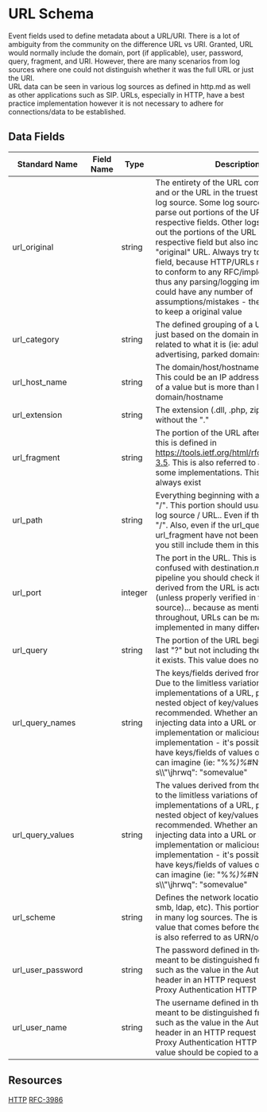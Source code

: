 # URL Schema
Event fields used to define metadata about a URL/URI. There is a lot of ambiguity from the community on the difference URL vs URI. Granted, URL would normally include the domain, port (if applicable), user, password, query, fragment, and URI.
However, there are many scenarios from log sources where one could not distinguish whether it was the full URL or just the URI.<br>
URL data can be seen in various log sources as defined in http.md as well as other applications such as SIP. URLs, especially in HTTP, have a best practice implementation however it is not necessary to adhere for connections/data to be established.

## Data Fields
|Standard Name|Field Name|Type|Description|Sample Value|
|---|---|---|---|---|
|url_original||string|The entirety of the URL combined together and or the URL in the truest form from the log source. Some log sources will already parse out portions of the URL into their respective fields. Other logs will even parse out the portions of the URL into their respective field but also include the "original" URL. Always try to include this field, because HTTP/URLs never truly have to conform to any RFC/implementation and thus any parsing/logging implementation could have any number of assumptions/mistakes - therefore it is best to keep a original value|ftp://BigwheelPassword:BigwheelBobUser@google.com:8088/common/Current/client/search/greatsearch.php?hash=215696fc36392ca70f89228b98060afb%20processname=example.exe#gid=l1k4h|
|url_category||string|The defined grouping of a URL (or could be just based on the domain in the URL) related to what it is (ie: adult, news, advertising, parked domains, etc)|Search Engines|
|url_host_name||string|The domain/host/hostname of the URL. This could be an IP address or any variation of a value but is more than likely a domain/hostname|google.com|
|url_extension||string|The extension (.dll, .php, zip, .msi, .txt, etc) without the "."|exe|
|url_fragment||string|The portion of the URL after the last "#", this is defined in https://tools.ietf.org/html/rfc3986#section-3.5. This is also referred to as the "hash" in some implementations. This value does not always exist|gid=l1k4h|
|url_path||string|Everything beginning with and after the first "/". This portion should usually exist in the log source / URL.. Even if the path is just "/". Also, even if the url_query or url_fragment have not been parsed yet then you still include them in this value|/common/Current/client/search/greatsearch.php?hash=215696fc36392ca70f89228b98060afb%20processname=example.exe|
|url_port||integer|The port in the URL. This is not to be confused with destination.md. In your ETL pipeline you should check if the value derived from the URL is actually an integer (unless properly verified in the data source)... because as mentioned throughout, URLs can be manipulated/mis-implemented in many different ways|8088|
|url_query||string|The portion of the URL beginning after the last "?" but not including the url fragment if it exists. This value does not always exist.|hash=215696fc36392ca70f89228b98060afb%20processname=example.exe|
|url_query_names||string|The keys/fields derived from the url_query. Due to the limitless variations of implementations of a URL, providing a nested object of key/values is not recommended. Whether an attacker is injecting data into a URL or an incorrect implementation or malicious implementation - it's possible you could have keys/fields of values of anything you can imagine (ie: "%*%)%*#Nf..$2f>hr..n fa.fa s\\\\\"\\jhrwq": "somevalue"|[ "215696fc36392ca70f89228b98060afb", "example.exe" ]|
|url_query_values||string|The values derived from the url_query. Due to the limitless variations of implementations of a URL, providing a nested object of key/values is not recommended. Whether an attacker is injecting data into a URL or an incorrect implementation or malicious implementation - it's possible you could have keys/fields of values of anything you can imagine (ie: "%*%)%*#Nf..$2f>hr..n fa.fa s\\\\\"\\jhrwq": "somevalue"|[ "hash" , "processname" ]|
|url_scheme||string|Defines the network location (ie: smtp, ftp, smb, ldap, etc). This portion may not exist in many log sources. The is usually the value that comes before the first "://". This is also referred to as URN/origin|ftp|
|url_user_password||string|The password defined in the URL. This is meant to be distinguished from something such as the value in the Authorization header in an HTTP request (or even the Proxy Authentication HTTP header)|BigwheelPassword|
|url_user_name||string|The username defined in the URL. This is meant to be distinguished from something such as the value in the Authorization header in an HTTP request (or even the Proxy Authentication HTTP header). This value should be copied to any.md|BigwheelBobUser|

## Resources
[HTTP](http.md)
[RFC-3986](https://tools.ietf.org/html/rfc3986#section-3.5)
